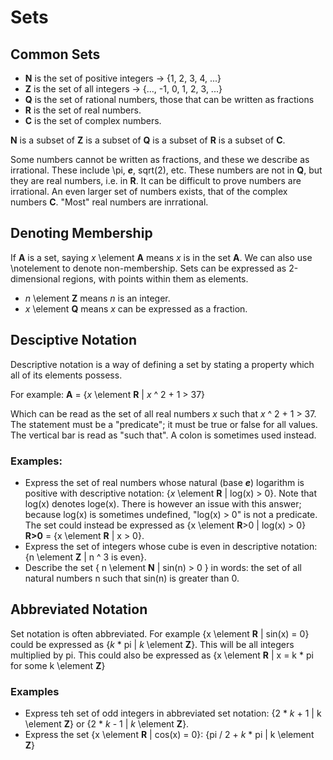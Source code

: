# Sets

## Common Sets
* **N** is the set of positive integers -> {1, 2, 3, 4, ...}
* **Z** is the set of all integers -> {..., -1, 0, 1, 2, 3, ...}
* **Q** is the set of rational numbers, those that can be written as fractions
* **R** is the set of real numbers.
* **C** is the set of complex numbers.

**N** is a subset of **Z** is a subset of **Q** is a subset of **R** is a subset of **C**.

Some numbers cannot be written as fractions, and these we describe as irrational. These include \pi, ***e***, sqrt(2), etc. These numbers are not in **Q**, but they are real numbers, i.e. in **R**. It can be difficult to prove numbers are irrational. An even larger set of numbers exists, that of the complex numbers **C**. "Most" real numbers are inrrational.

## Denoting Membership

If **A** is a set, saying *x* \element **A** means *x* is in the set **A**. We can also use \notelement to denote non-membership. Sets can be expressed as 2-dimensional regions, with points within them as elements.

* *n* \element **Z** means *n* is an integer.
* *x* \element **Q** means *x* can be expressed as a fraction.

## Desciptive Notation

Descriptive notation is a way of defining a set by stating a property which all of its elements possess. 

For example: **A** = {*x* \element **R** | *x* ^ 2 + 1 > 37}

Which can be read as the set of all real numbers *x* such that *x* ^ 2 + 1 > 37. The statement must be a "predicate"; it must be true or false for all values. The vertical bar is read as "such that". A colon is sometimes used instead.

### Examples:

* Express the set of real numbers whose natural (base ***e***) logarithm is positive with descriptive notation: {*x* \element **R** | log(x) > 0}. Note that log(x) denotes loge(x). There is however an issue with this answer; because log(x) is sometimes undefined, "log(x) > 0" is not a predicate. The set could instead be expressed as {x \element **R**>0 | log(x) > 0} **R>0** = {x \element **R** | x > 0}.
* Express the set of integers whose cube is even in descriptive notation: {n \element **Z** | n ^ 3 is even}.
* Describe the set { n \element **N** | sin(n) > 0 } in words: the set of all natural numbers n such that sin(n) is greater than 0.

## Abbreviated Notation

Set notation is often abbreviated. For example {x \element **R** | sin(x) = 0} could be expressed as {*k* * pi | *k* \element **Z**}. This will be all integers multiplied by pi. This could also be expressed as {x \element **R** | x = k * pi for some k \element **Z**}

### Examples

* Express teh set of odd integers in abbreviated set notation: {2 * *k* + 1 | k \element **Z**} or {2 * *k* - 1 | *k* \element **Z**}.
* Express the set {x \element **R** | cos(x) = 0}: {pi / 2 + *k* * pi | k \element **Z**}

